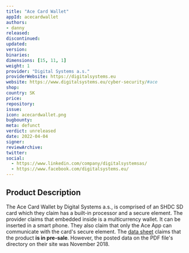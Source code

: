 ```yaml
---
title: "Ace Card Wallet"
appId: acecardwallet
authors:
- danny
released: 
discontinued: 
updated: 
version: 
binaries: 
dimensions: [15, 11, 1]
weight: 1
provider: "Digital Systems a.s."
providerWebsite: https://digitalsystems.eu
website: https://www.digitalsystems.eu/cyber-security/#ace
shop: 
country: SK
price: 
repository: 
issue: 
icon: acecardwallet.png
bugbounty: 
meta: defunct
verdict: unreleased
date: 2022-04-04
signer: 
reviewArchive: 
twitter: 
social: 
  - https://www.linkedin.com/company/digitalsystemsas/
  - https://www.facebook.com/digitalsystems.eu/
---
```


## Product Description

The Ace Card Wallet by Digital Systems a.s., is comprised of an SHDC SD card which they claim has a built-in processor and a secure element. The provider claims that embedded inside is a multicurrency wallet. It can be inserted in a smart phone. They also claim that only the Ace App can communicate with the card's secure element. The [data sheet](https://www.digitalsystems.eu/wp-content/uploads/2018/11/AceCardWallet.pdf) claims that the product **is in pre-sale**. However, the posted data on the PDF file's directory on their site was November 2018. 

